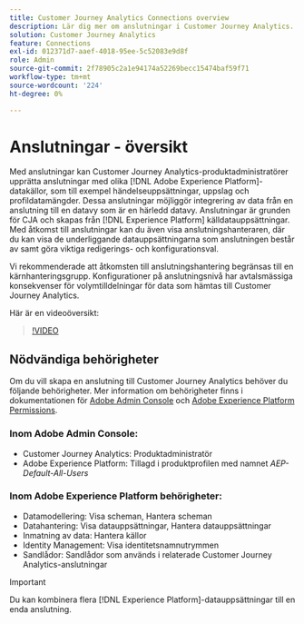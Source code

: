 ```yaml
---
title: Customer Journey Analytics Connections overview
description: Lär dig mer om anslutningar i Customer Journey Analytics.
solution: Customer Journey Analytics
feature: Connections
exl-id: 012371d7-aaef-4018-95ee-5c52083e9d8f
role: Admin
source-git-commit: 2f78905c2a1e94174a52269becc15474baf59f71
workflow-type: tm+mt
source-wordcount: '224'
ht-degree: 0%

---
```


# Anslutningar - översikt

Med anslutningar kan Customer Journey Analytics-produktadministratörer upprätta anslutningar med olika [!DNL Adobe Experience Platform]-datakällor, som till exempel händelseuppsättningar, uppslag och profildatamängder. Dessa anslutningar möjliggör integrering av data från en anslutning till en datavy som är en härledd datavy. Anslutningar är grunden för CJA och skapas från [!DNL Experience Platform] källdatauppsättningar. Med åtkomst till anslutningar kan du även visa anslutningshanteraren, där du kan visa de underliggande datauppsättningarna som anslutningen består av samt göra viktiga redigerings- och konfigurationsval.

Vi rekommenderade att åtkomsten till anslutningshantering begränsas till en kärnhanteringsgrupp. Konfigurationer på anslutningsnivå har avtalsmässiga konsekvenser för volymtilldelningar för data som hämtas till Customer Journey Analytics.

Här är en videoöversikt:

>[!VIDEO](https://video.tv.adobe.com/v/35111/?quality=12&learn=on)

## Nödvändiga behörigheter

Om du vill skapa en anslutning till Customer Journey Analytics behöver du följande behörigheter. Mer information om behörigheter finns i dokumentationen för [Adobe Admin Console](https://helpx.adobe.com/enterprise/admin-guide.html/enterprise/using/manage-permissions-and-roles.ug.html) och [Adobe Experience Platform Permissions](https://experienceleague.adobe.com/en/docs/experience-platform/access-control/home).

### Inom Adobe Admin Console:

* Customer Journey Analytics: Produktadministratör
* Adobe Experience Platform: Tillagd i produktprofilen med namnet *AEP-Default-All-Users*

### Inom Adobe Experience Platform behörigheter:

* Datamodellering: Visa scheman, Hantera scheman
* Datahantering: Visa datauppsättningar, Hantera datauppsättningar
* Inmatning av data: Hantera källor
* Identity Management: Visa identitetsnamnutrymmen
* Sandlådor: Sandlådor som används i relaterade Customer Journey Analytics-anslutningar

>[!IMPORTANT]
>
>Du kan kombinera flera [!DNL Experience Platform]-datauppsättningar till en enda anslutning.
